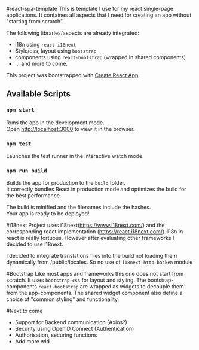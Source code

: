 #react-spa-template
This is template I use for my react single-page applications. It containes all aspects that I need for creating an app without "starting from scratch".

The following libraries/aspects are already integrated:
* i18n using `react-i18next`
* Style/css, layout using `bootstrap`
* components using `react-bootstrap` (wrapped in shared components)  
* ... and more to come.

This project was bootstrapped with [Create React App](https://github.com/facebook/create-react-app).

## Available Scripts

### `npm start`

Runs the app in the development mode.<br />
Open [http://localhost:3000](http://localhost:3000) to view it in the browser.

### `npm test`

Launches the test runner in the interactive watch mode.<br />

### `npm run build`

Builds the app for production to the `build` folder.<br />
It correctly bundles React in production mode and optimizes the build for the best performance.

The build is minified and the filenames include the hashes.<br />
Your app is ready to be deployed!

#i18next
Project uses i18next(https://www.i18next.com/) and the corresponding react implementation (https://react.i18next.com/). 
i18n in react is really tortuous. However after evaluating other frameworks I decided to use i18next.  

I decided to integrate translations files into the build not loading them dynamically from /public/locales. So no use of `i18next-http-backen` module

#Bootstrap
Like most apps and frameworks this one does not start from scratch. It uses `bootstrap-css` for layout and styling. 
The bootstrap-components `react-bootstrap` are wrapped as widgets to decouple them from the app-components. The shared 
widget component also define a choice of "common styling" and functionality.

#Next to come
* Support for Backend communication (Axios?)
* Security using OpenID Connect (Authentication)
* Authorisation, securing functions
* Add more wid  